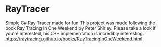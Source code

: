 # RayTracer
Simple C# Ray Tracer made for fun
This project was made following the book Ray Tracing In One Weekend by Peter Shirley. 
Please take a look if you're interested, his C++ implementation is incredibly interesting. 
https://raytracing.github.io/books/RayTracingInOneWeekend.html
